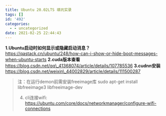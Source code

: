 ```yaml
---
title: Ubuntu 20.02LTS 填坑实录
tags: []
id: '492'
categories:
  - - uncategorized
date: 2021-02-25 22:44:43
---
```


**1.Ubuntu启动时如何显示或隐藏启动消息？** https://qastack.cn/ubuntu/248/how-can-i-show-or-hide-boot-messages-when-ubuntu-starts 
**2.cuda版本查看** https://blog.csdn.net/qq\_41368074/article/details/107785536 
**3.cudnn安装** https://blog.csdn.net/weixin\_44002829/article/details/111500287

> 注：在运行demon前需安装freeimage库 sudo apt-get install libfreeimage3 libfreeimage-dev
>
> 4. cli连接wifi: https://ubuntu.com/core/docs/networkmanager/configure-wifi-connections